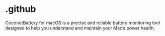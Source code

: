 # .github
CoconutBattery for macOS is a precise and reliable battery monitoring tool designed to help you understand and maintain your Mac’s power health.
